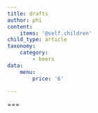```yaml
---
title: drafts
author: phi
content:
    items: '@self.children'
child_type: article
taxonomy:
    category:
        - beers
data:
    menu:
        price: '6'

---
```




===
